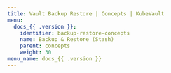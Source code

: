 ```yaml
---
title: Vault Backup Restore | Concepts | KubeVault
menu:
  docs_{{ .version }}:
    identifier: backup-restore-concepts
    name: Backup & Restore (Stash)
    parent: concepts
    weight: 30
menu_name: docs_{{ .version }}
---
```

